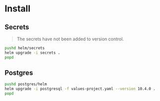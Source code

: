 # Install

## Secrets
>The secrets have not been added to version control.
```bash
pushd helm/secrets
helm upgrade -i secrets .
popd
```

## Postgres
```bash
pushd postgres/helm
helm upgrade -i postgresql -f values-project.yaml --version 10.4.0 .
popd
```